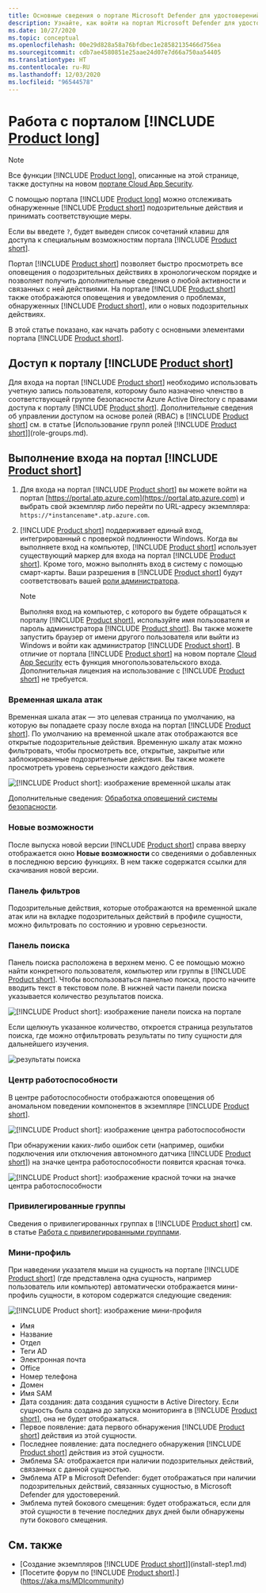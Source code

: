 ```yaml
---
title: Основные сведения о портале Microsoft Defender для удостоверений
description: Узнайте, как войти на портал Microsoft Defender для удостоверений и ознакомьтесь с компонентами портала
ms.date: 10/27/2020
ms.topic: conceptual
ms.openlocfilehash: 00e29d828a58a76bfdbec1e28582135466d756ea
ms.sourcegitcommit: cdb7ae4580851e25aae24d07e7d66a750aa54405
ms.translationtype: HT
ms.contentlocale: ru-RU
ms.lasthandoff: 12/03/2020
ms.locfileid: "96544578"
---
```

# <a name="working-with-the-product-long-portal"></a>Работа с порталом [!INCLUDE [Product long](includes/product-long.md)]

> [!NOTE]
> Все функции [!INCLUDE [Product long](includes/product-long.md)], описанные на этой странице, также доступны на новом [портале Cloud App Security](https://portal.cloudappsecurity.com).

C помощью портала [!INCLUDE [Product long](includes/product-long.md)] можно отслеживать обнаруженные [!INCLUDE [Product short](includes/product-short.md)] подозрительные действия и принимать соответствующие меры.

Если вы введете `?`, будет выведен список сочетаний клавиш для доступа к специальным возможностям портала [!INCLUDE [Product short](includes/product-short.md)].

Портал [!INCLUDE [Product short](includes/product-short.md)] позволяет быстро просмотреть все оповещения о подозрительных действиях в хронологическом порядке и позволяет получить дополнительные сведения о любой активности и связанных с ней действиями. На портале [!INCLUDE [Product short](includes/product-short.md)] также отображаются оповещения и уведомления о проблемах, обнаруженных [!INCLUDE [Product short](includes/product-short.md)], или о новых подозрительных действиях.

В этой статье показано, как начать работу с основными элементами портала [!INCLUDE [Product short](includes/product-short.md)].

## <a name="enabling-access-to-the-product-short-portal"></a>Доступ к порталу [!INCLUDE [Product short](includes/product-short.md)]

Для входа на портал [!INCLUDE [Product short](includes/product-short.md)] необходимо использовать учетную запись пользователя, которому было назначено членство в соответствующей группе безопасности Azure Active Directory с правами доступа к порталу [!INCLUDE [Product short](includes/product-short.md)].
Дополнительные сведения об управлении доступом на основе ролей (RBAC) в [!INCLUDE [Product short](includes/product-short.md)] см. в статье [Использование групп ролей [!INCLUDE [Product short](includes/product-short.md)]](role-groups.md).

## <a name="logging-into-the-product-short-portal"></a>Выполнение входа на портал [!INCLUDE [Product short](includes/product-short.md)]

1. Для входа на портал [!INCLUDE [Product short](includes/product-short.md)] вы можете войти на портал [https://portal.atp.azure.com](https://portal.atp.azure.com) и выбрать свой экземпляр либо перейти по URL-адресу экземпляра: `https://*instancename*.atp.azure.com`.

1. [!INCLUDE [Product short](includes/product-short.md)] поддерживает единый вход, интегрированный с проверкой подлинности Windows. Когда вы выполняете вход на компьютер, [!INCLUDE [Product short](includes/product-short.md)] использует существующий маркер для входа на портал [!INCLUDE [Product short](includes/product-short.md)]. Кроме того, можно выполнять вход в систему с помощью смарт-карты. Ваши разрешения в [!INCLUDE [Product short](includes/product-short.md)] будут соответствовать вашей [роли администратора](role-groups.md).

   > [!NOTE]
   > Выполняя вход на компьютер, с которого вы будете обращаться к порталу [!INCLUDE [Product short](includes/product-short.md)], используйте имя пользователя и пароль администратора [!INCLUDE [Product short](includes/product-short.md)]. Вы также можете запустить браузер от имени другого пользователя или выйти из Windows и войти как администратор [!INCLUDE [Product short](includes/product-short.md)]. В отличие от портала [!INCLUDE [Product short](includes/product-short.md)] на новом портале [Cloud App Security](https://portal.cloudappsecurity.com) есть функция многопользовательского входа. Дополнительная лицензия на использование с [!INCLUDE [Product short](includes/product-short.md)] не требуется.

### <a name="attack-time-line"></a>Временная шкала атак

Временная шкала атак — это целевая страница по умолчанию, на которую вы попадаете сразу после входа на портал [!INCLUDE [Product short](includes/product-short.md)]. По умолчанию на временной шкале атак отображаются все открытые подозрительные действия. Временную шкалу атак можно фильтровать, чтобы просмотреть все, открытые, закрытые или заблокированные подозрительные действия. Вы также можете просмотреть уровень серьезности каждого действия.

![[!INCLUDE [Product short](includes/product-short.md)]: изображение временной шкалы атак](media/sa-timeline.png)

Дополнительные сведения: [Обработка оповещений системы безопасности](working-with-suspicious-activities.md).

### <a name="whats-new"></a>Новые возможности

После выпуска новой версии [!INCLUDE [Product short](includes/product-short.md)] справа вверху отображается окно **Новые возможности** со сведениями о добавленных в последнюю версию функциях. В нем также содержатся ссылки для скачивания новой версии.

### <a name="filtering-panel"></a>Панель фильтров

Подозрительные действия, которые отображаются на временной шкале атак или на вкладке подозрительных действий в профиле сущности, можно фильтровать по состоянию и уровню серьезности.

<a name="search-bar"></a>

### <a name="search-bar"></a>Панель поиска

Панель поиска расположена в верхнем меню. С ее помощью можно найти конкретного пользователя, компьютер или группы в [!INCLUDE [Product short](includes/product-short.md)]. Чтобы воспользоваться панелью поиска, просто начните вводить текст в текстовом поле. В нижней части панели поиска указывается количество результатов поиска.

![[!INCLUDE [Product short](includes/product-short.md)]: изображение панели поиска на портале](media/workspace-portal-search.png)

Если щелкнуть указанное количество, откроется страница результатов поиска, где можно отфильтровать результаты по типу сущности для дальнейшего изучения.

![результаты поиска](media/search-results.png)

### <a name="health-center"></a>Центр работоспособности

В центре работоспособности отображаются оповещения об аномальном поведении компонентов в экземпляре [!INCLUDE [Product short](includes/product-short.md)].

![[!INCLUDE [Product short](includes/product-short.md)]: изображение центра работоспособности](media/health-issue.png)

При обнаружении каких-либо ошибок сети (например, ошибки подключения или отключения автономного датчика [!INCLUDE [Product short](includes/product-short.md)]) на значке центра работоспособности появится красная точка.

![[!INCLUDE [Product short](includes/product-short.md)]: изображение красной точки на значке центра работоспособности](media/health-bar.png)

### <a name="sensitive-groups"></a>Привилегированные группы

Сведения о привилегированных группах в [!INCLUDE [Product short](includes/product-short.md)] см. в статье [Работа с привилегированными группами](sensitive-accounts.md).

### <a name="mini-profile"></a>Мини-профиль

При наведении указателя мыши на сущность на портале [!INCLUDE [Product short](includes/product-short.md)] (где представлена одна сущность, например пользователь или компьютер) автоматически отображается мини-профиль сущности, в котором содержатся следующие сведения:

![[!INCLUDE [Product short](includes/product-short.md)]: изображение мини-профиля](media/mini-profile.png)

- Имя
- Название
- Отдел
- Теги AD
- Электронная почта
- Office
- Номер телефона
- Домен
- Имя SAM
- Дата создания: дата создания сущности в Active Directory. Если сущность была создана до запуска мониторинга в [!INCLUDE [Product short](includes/product-short.md)], она не будет отображаться.
- Первое появление: дата первого обнаружения [!INCLUDE [Product short](includes/product-short.md)] действия из этой сущности.
- Последнее появление: дата последнего обнаружения [!INCLUDE [Product short](includes/product-short.md)] действия из этой сущности.
- Эмблема SA: отображается при наличии подозрительных действий, связанных с данной сущностью.
- Эмблема ATP в Microsoft Defender: будет отображаться при наличии подозрительных действий, связанных сущностью, в Microsoft Defender для удостоверений.
- Эмблема путей бокового смещения: будет отображаться, если для этой сущности в течение последних двух дней были обнаружены пути бокового смещения.

## <a name="see-also"></a>См. также

- [Создание экземпляров [!INCLUDE [Product short](includes/product-short.md)]](install-step1.md)
- [Посетите форум по [!INCLUDE [Product short](includes/product-short.md)].](https://aka.ms/MDIcommunity)
